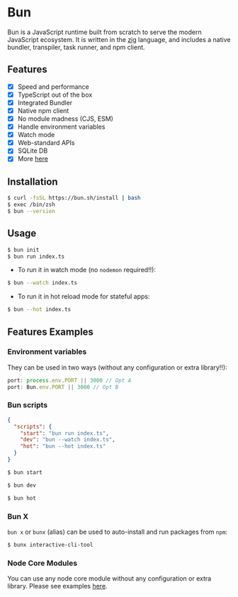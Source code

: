 # Bun
Bun is a JavaScript runtime built from scratch to serve the modern JavaScript ecosystem. It is written in the [zig](https://ziglang.org/) language, 
and includes a native bundler, transpiler, task runner, and npm client.


## Features
- [x] Speed and performance
- [x] TypeScript out of the box
- [x] Integrated Bundler
- [x] Native npm client
- [x] No module madness (CJS, ESM)
- [x] Handle environment variables
- [x] Watch mode
- [x] Web-standard APIs
- [x] SQLite DB
- [x] More [here](https://bun.sh)

## Installation
```bash
$ curl -fsSL https://bun.sh/install | bash 
$ exec /bin/zsh 
$ bun --version
```

## Usage
```bash
$ bun init
$ bun run index.ts
```
- To run it in watch mode (no `nodemon` required!!):
```bash
$ bun --watch index.ts
```
- To run it in hot reload mode for stateful apps:
```bash
$ bun --hot index.ts
```

## Features Examples
### Environment variables 
They can be used in two ways (without any configuration or extra library!!):
```ts
port: process.env.PORT || 3000 // Opt A
port: Bun.env.PORT || 3000 // Opt B
```
### Bun scripts
```json
{
  "scripts": {
    "start": "bun run index.ts",
    "dev": "bun --watch index.ts",
    "hot": "bun --hot index.ts"
  }
}
```
```bash
$ bun start
```
```bash
$ bun dev
```
```bash
$ bun hot
```
### Bun X
`bun x` or `bunx` (alias) can be used to auto-install and run packages from `npm`:
```bash
$ bunx interactive-cli-tool
```

### Node Core Modules
You can use any node core module without any configuration or extra library. Please see examples [here](./modules.ts).